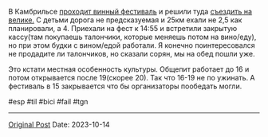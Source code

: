 В Камбрильсе [проходит винный фестиваль](1631.md) и решили туда [съездить на велике.](https://www.komoot.com/tour/1346589182) С детьми дорога не предсказуемая и 25км ехали  не 2,5 как планировали, а 4. Приехали на фест к 14:55 и встретили закрытую кассу(там покупаешь талончики, которые меняешь потом на вино/еду), но при этом будки с вином/едой работали. Я конечно поинтересовался не продадите ли талончиков, но сказали сорян, мы на обед пошли уже.


Это кстати местная особенность культуры. Общепит работает до 16 и потом открывается после 19(скорее 20). Так что 16-19 не по ужинать. А фестиваль в 15 закрывается что бы организаторы пообедать могли.

#esp #til #bici #fail #tgn

---
[Original Post](https://t.me/lev2tarragona/1646)
Date: 2023-10-14

